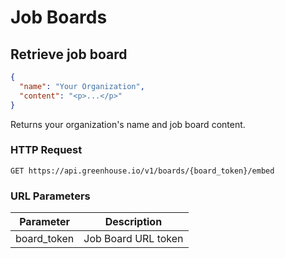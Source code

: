 # Job Boards

## Retrieve job board

```json
{
  "name": "Your Organization",
  "content": "<p>...</p>"
}
```

Returns your organization's name and job board content. 

### HTTP Request

`GET https://api.greenhouse.io/v1/boards/{board_token}/embed`

### URL Parameters

Parameter | Description
--------- | -----------
board_token | Job Board URL token